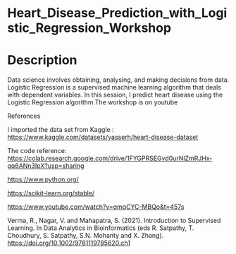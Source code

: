 # Heart_Disease_Prediction_with_Logistic_Regression_Workshop



# Description
Data science involves obtaining, analysing, and making decisions from data. Logistic Regression is a supervised machine learning algorithm that deals with dependent variables. In this session, I predict heart disease using the Logistic Regression algorithm.The workshop is on youtube









References

I imported the data set from Kaggle : https://www.kaggle.com/datasets/yasserh/heart-disease-dataset

The code reference: https://colab.research.google.com/drive/1FYGPRSEGvd0urNlZmRJHx-gq6ANn3IpX?usp=sharing

https://www.python.org/

https://scikit-learn.org/stable/

https://www.youtube.com/watch?v=qmqCYC-MBQo&t=457s

Verma, R., Nagar, V. and Mahapatra, S. (2021). Introduction to Supervised Learning. In Data Analytics in Bioinformatics (eds R. Satpathy, T. Choudhury, S. Satpathy, S.N. Mohanty and X. Zhang). https://doi.org/10.1002/9781119785620.ch1
